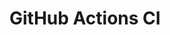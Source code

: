 # GitHub Actions CI

















































































































































































































































































































































































































































































































































































































































































































































































































































































































































































































































































































































































































































































































































































































































































































































































































































































































































































































































































































































































































































































































































































































































































































































































































































































































































































































































































































































































































































































































































































































































































































































































































































































































































